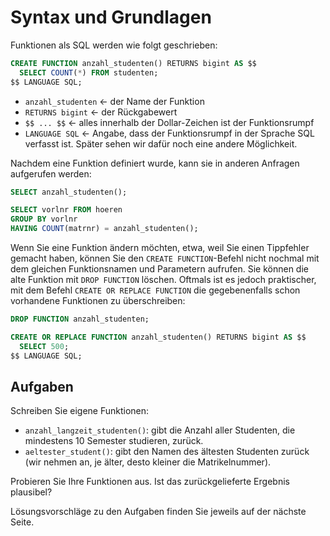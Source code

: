 Syntax und Grundlagen
=====================

Funktionen als SQL werden wie folgt geschrieben:

```sql
CREATE FUNCTION anzahl_studenten() RETURNS bigint AS $$
  SELECT COUNT(*) FROM studenten;
$$ LANGUAGE SQL;
```

* `anzahl_studenten` <- der Name der Funktion
* `RETURNS bigint` <- der Rückgabewert
* `$$ ... $$` <- alles innerhalb der Dollar-Zeichen ist der Funktionsrumpf
* `LANGUAGE SQL` <- Angabe, dass der Funktionsrumpf in der Sprache SQL verfasst ist. Später sehen wir dafür noch eine andere Möglichkeit.

Nachdem eine Funktion definiert wurde, kann sie in anderen Anfragen aufgerufen werden:

```sql
SELECT anzahl_studenten();

SELECT vorlnr FROM hoeren
GROUP BY vorlnr
HAVING COUNT(matrnr) = anzahl_studenten();
```

Wenn Sie eine Funktion ändern möchten, etwa, weil Sie einen Tippfehler gemacht haben, können Sie den `CREATE FUNCTION`-Befehl nicht nochmal mit dem gleichen Funktionsnamen und Parametern aufrufen.
Sie können die alte Funktion mit `DROP FUNCTION` löschen. Oftmals ist es jedoch praktischer, mit dem Befehl `CREATE OR REPLACE FUNCTION` die gegebenenfalls schon vorhandene Funktionen zu überschreiben:

```sql
DROP FUNCTION anzahl_studenten;

CREATE OR REPLACE FUNCTION anzahl_studenten() RETURNS bigint AS $$
  SELECT 500;
$$ LANGUAGE SQL;
```




Aufgaben
--------

Schreiben Sie eigene Funktionen:

* `anzahl_langzeit_studenten()`: gibt die Anzahl aller Studenten, die mindestens 10 Semester studieren, zurück.
* `aeltester_student()`: gibt den Namen des ältesten Studenten zurück (wir nehmen an, je älter, desto kleiner die Matrikelnummer).

Probieren Sie Ihre Funktionen aus. Ist das zurückgelieferte Ergebnis plausibel?

Lösungsvorschläge zu den Aufgaben finden Sie jeweils auf der nächste Seite.
